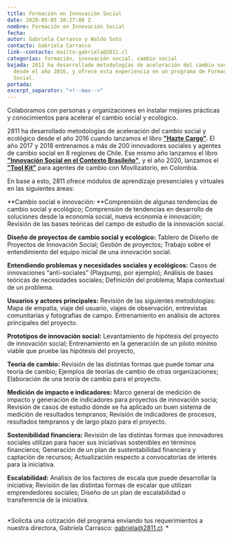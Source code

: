 ```yaml
---
title: Formación en Innovación Social
date: 2020-05-05 20:27:00 Z
nombre: Formación en Innovación Social
fecha: 
autor: Gabriela Carrasco y Waldo Soto
contacto: Gabriela Carrasco
link--contacto: mailto:gabriela@2811.cl
categorías: formación, innovación social, cambio social
bajada: 2811 ha desarrollado metodologías de aceleración del cambio social y ecológico
  desde el año 2016, y ofrece esta experiencia en un programa de Formación de Innovación
  Social.
portada: 
excerpt_separator: "<!--mas-->"
---
```


Colaboramos con personas y organizaciones en instalar mejores prácticas y conocimientos para acelerar el cambio social y ecológico.

<!--mas-->

2811 ha desarrollado metodologías de aceleración del cambio social y ecológico desde el año 2016 cuando lanzamos el libro **["Hazte Cargo"](https://www.researchgate.net/publication/322250772_Hazte_Cargo_Guia_para_emprendedores_sociales).** El año 2017 y 2018 entrenamos a más de 200 innovadores sociales y agentes de cambio social en 8 regiones de Chile. Ese mismo año lanzamos el libro **["Innovación Social en el Contexto Brasileño"](https://www.researchgate.net/publication/326464814_EMPREENDEDORISMO_SOCIAL_E_INOVACAO_SOCIAL_NO_CONTEXTO_BRASILEIRO)**, y el año 2020, lanzamos el **["Tool Kit"](https://2811.cl/2020/04/14/tookit/)** para agentes  de cambio con Movilizatorio, en Colombia.

En base a esto, 2811 ofrece módulos de aprendizaje presenciales y virtuales en las siguientes áreas:

**Cambio social e innovación: **Comprensión de algunas tendencias de cambio social y ecológico; Comprensión de tendencias en desarrollo de soluciones desde la economía social, nueva economía e innovación; Revisión de las bases teóricas del campo de estudio de la innovación social.

**Diseño de proyectos de cambio social y ecológico:** Tablero de Diseño de Proyectos de Innovación Social; Gestión de proyectos; Trabajo sobre el entendimiento del equipo inicial de una innovación social.

**Entendiendo problemas y necesidades sociales y ecológicos:** Casos de innovaciones “anti-sociales” (Playpump, por ejemplo); Análisis de bases teóricas de necesidades sociales; Definición del problema; Mapa contextual de un problema.

**Usuarios y actores principales:** Revisión de las siguientes metodologías: Mapa de empatía, viaje del usuario, viajes de observación, entrevistas comunitarias y fotografías de campo. Entrenamiento en análisis de actores principales del proyecto.

**Prototipos de innovación social:** Levantamiento de hipótesis del proyecto de innovación social; Entrenamiento en la generación de un piloto mínimo viable que pruebe las hipótesis del proyecto,

**Teoría de cambio:** Revisión de las distintas formas que puede tomar una teoría de cambio; Ejemplos de teorías de cambio de otras organizaciones; Elaboración de una teoría de cambio para el proyecto.

**Medición de impacto e indicadores:** Marco general de medición de impacto y generación de indicadores para proyectos de innovación socia; Revisión de casos de estudio dónde se ha aplicado un buen sistema de medición de resultados tempranos; Revisión de indicadores de procesos, resultados tempranos y de largo plazo para el proyecto.

**Sostenibilidad financiera:** Revisión de las distintas formas que innovadores sociales utilizan para hacer sus iniciativas sostenibles en términos financieros; Generación de un plan de sustentabilidad financiera y captación de recursos; Actualización respecto a convocatorias de interés para la iniciativa.

**Escalabilidad:** Análisis de los factores de escala que puede desarrollar la iniciativa; Revisión de las distintas formas de escalar que utilizan emprendedores sociales; Diseño de un plan de escalabilidad o transferencia de la iniciativa.

\
*Solicita una cotización del programa enviando tus requerimientos a nuestra directora, Gabriela Carrasco: gabriela@2811.cl. *